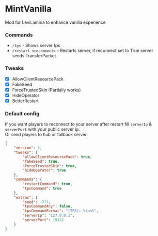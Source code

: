 # MintVanilla
Mod for LeviLamina to enhance vanilla experience

### Commands
- `/tps` - Shows server tps
- `/restart <reconnect>` - Restarts server, if reconnect set to True server sends TransferPacket

### Tweaks
- [x] AllowClientResourcePack
- [x] FakeSeed
- [x] ForceTrustedSkin (Partially works)
- [x] HideOperator
- [x] BetterRestart

### Default config
If you want players to reconnect to your server after restart fill `serverIp` & `serverPort` with your public server ip.<br>
Or send players to hub or fallback server.
```json
{
    "version": 1,
    "tweaks": {
        "allowClientResourcePack": true,
        "fakeSeed": true,
        "forceTrustedSkin": true,
        "hideOperator": true
    },
    "commands": {
        "restartCommand": true,
        "tpsCommand": true
    },
    "extras": {
        "seed": -777,
        "tpsCommandAny": false,
        "tpsCommandFormat": "[TPS]: %tps%",
        "serverIp": "127.0.0.1",
        "serverPort": 19132
    }
}
```